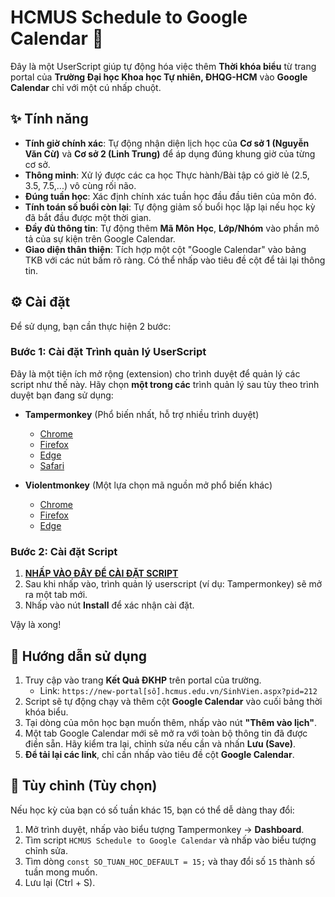 # HCMUS Schedule to Google Calendar 📅

Đây là một UserScript giúp tự động hóa việc thêm **Thời khóa biểu** từ trang portal của **Trường Đại học Khoa học Tự nhiên, ĐHQG-HCM** vào **Google Calendar** chỉ với một cú nhấp chuột.

## ✨ Tính năng

* **Tính giờ chính xác**: Tự động nhận diện lịch học của **Cơ sở 1 (Nguyễn Văn Cừ)** và **Cơ sở 2 (Linh Trung)** để áp dụng đúng khung giờ của từng cơ sở.
* **Thông minh**: Xử lý được các ca học Thực hành/Bài tập có giờ lẻ (2.5, 3.5, 7.5,...) vô cùng rối não.
* **Đúng tuần học**: Xác định chính xác tuần học đầu đầu tiên của môn đó.
* **Tính toán số buổi còn lại**: Tự động giảm số buổi học lặp lại nếu học kỳ đã bắt đầu được một thời gian.
* **Đầy đủ thông tin**: Tự động thêm **Mã Môn Học**, **Lớp/Nhóm** vào phần mô tả của sự kiện trên Google Calendar.
* **Giao diện thân thiện**: Tích hợp một cột "Google Calendar" vào bảng TKB với các nút bấm rõ ràng. Có thể nhấp vào tiêu đề cột để tải lại thông tin.

## ⚙️ Cài đặt

Để sử dụng, bạn cần thực hiện 2 bước:

### Bước 1: Cài đặt Trình quản lý UserScript

Đây là một tiện ích mở rộng (extension) cho trình duyệt để quản lý các script như thế này. Hãy chọn **một trong các** trình quản lý sau tùy theo trình duyệt bạn đang sử dụng:

* **Tampermonkey** (Phổ biến nhất, hỗ trợ nhiều trình duyệt)
    * [Chrome](https://chrome.google.com/webstore/detail/tampermonkey/dhdgffkkebhmkfjojejmpbldmpobfkfo)
    * [Firefox](https://addons.mozilla.org/vi/firefox/addon/tampermonkey/)
    * [Edge](https://microsoftedge.microsoft.com/addons/detail/tampermonkey/iikmkjmpaadaobahmlepeloendndfphd)
    * [Safari](https://www.tampermonkey.net/?browser=safari)

* **Violentmonkey** (Một lựa chọn mã nguồn mở phổ biến khác)
    * [Chrome](https://chrome.google.com/webstore/detail/violentmonkey/jinjaccalgkegednnccohejagnlnfdag)
    * [Firefox](https://addons.mozilla.org/vi/firefox/addon/violentmonkey/)
    * [Edge](https://microsoftedge.microsoft.com/addons/detail/violentmonkey/eeagobfjdenkkddgclojhaiejeojjdik)

### Bước 2: Cài đặt Script

1.  **[NHẤP VÀO ĐÂY ĐỂ CÀI ĐẶT SCRIPT]([link](https://github.com/nvhl/HCMUS-Schedule-to-Google-Calendar/raw/refs/heads/main/HCMUS-Schedule-to-Google-Calendar.user.js))**
2.  Sau khi nhấp vào, trình quản lý userscript (ví dụ: Tampermonkey) sẽ mở ra một tab mới.
3.  Nhấp vào nút **Install** để xác nhận cài đặt.

Vậy là xong!

## 🚀 Hướng dẫn sử dụng

1.  Truy cập vào trang **Kết Quả ĐKHP** trên portal của trường.
    * Link: `https://new-portal[số].hcmus.edu.vn/SinhVien.aspx?pid=212`
2.  Script sẽ tự động chạy và thêm cột **Google Calendar** vào cuối bảng thời khóa biểu.
3.  Tại dòng của môn học bạn muốn thêm, nhấp vào nút **"Thêm vào lịch"**.
4.  Một tab Google Calendar mới sẽ mở ra với toàn bộ thông tin đã được điền sẵn. Hãy kiểm tra lại, chỉnh sửa nếu cần và nhấn **Lưu (Save)**.
5.  **Để tải lại các link**, chỉ cần nhấp vào tiêu đề cột **Google Calendar**.

## 🔧 Tùy chỉnh (Tùy chọn)

Nếu học kỳ của bạn có số tuần khác 15, bạn có thể dễ dàng thay đổi:
1.  Mở trình duyệt, nhấp vào biểu tượng Tampermonkey -> **Dashboard**.
2.  Tìm script `HCMUS Schedule to Google Calendar` và nhấp vào biểu tượng chỉnh sửa.
3.  Tìm dòng `const SO_TUAN_HOC_DEFAULT = 15;` và thay đổi số `15` thành số tuần mong muốn.
4.  Lưu lại (Ctrl + S).
